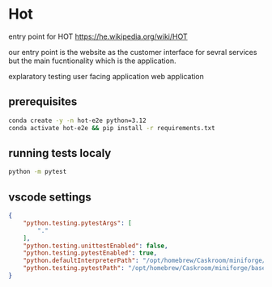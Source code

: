 # Hot

entry point for HOT https://he.wikipedia.org/wiki/HOT

our entry point is the website as the customer interface for sevral services but the main fucntionality which is the application.

explaratory testing user facing application web application

## prerequisites

```bash
conda create -y -n hot-e2e python=3.12
conda activate hot-e2e && pip install -r requirements.txt
```

## running tests localy

```bash
python -m pytest
```

## vscode settings

```json
{
    "python.testing.pytestArgs": [
        "."
    ],
    "python.testing.unittestEnabled": false,
    "python.testing.pytestEnabled": true,
    "python.defaultInterpreterPath": "/opt/homebrew/Caskroom/miniforge/base/envs/hot-e2e/bin/python",
    "python.testing.pytestPath": "/opt/homebrew/Caskroom/miniforge/base/envs/hot-e2e/bin/pytest"
}
```